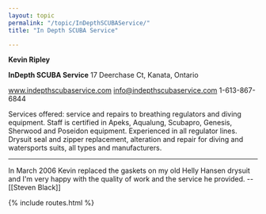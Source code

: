 ```yaml
---
layout: topic
permalink: "/topic/InDepthSCUBAService/"
title: "In Depth SCUBA Service"

---
```


<b>Kevin Ripley</b>

<b>InDepth SCUBA Service</b>
17 Deerchase Ct,
Kanata, Ontario

www.indepthscubaservice.com
info@indepthscubaservice.com
1-613-867-6844

Services offered: service and repairs to breathing regulators and diving equipment.  Staff is certified in Apeks, Aqualung, Scubapro, Genesis, Sherwood and Poseidon equipment.  Experienced in all regulator lines.  Drysuit seal and zipper replacement, alteration and repair for diving and watersports suits, all types and manufacturers.

----

In March 2006 Kevin replaced the gaskets on my old Helly Hansen drysuit and I'm very happy with the quality of work and the service he provided. -- [[Steven Black]]

{% include routes.html %}
